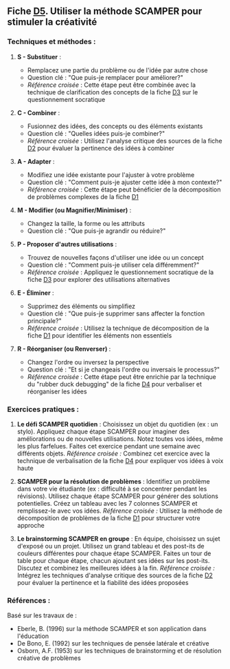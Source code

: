## Fiche [D5](<4.4.5. Meth SCAMPER creativ.md>). Utiliser la méthode SCAMPER pour stimuler la créativité

### Techniques et méthodes :

1. **S - Substituer** :
   - Remplacez une partie du problème ou de l'idée par autre chose
   - Question clé : "Que puis-je remplacer pour améliorer?"
   - *Référence croisée* : Cette étape peut être combinée avec la technique de clarification des concepts de la fiche [D3](<4.4.3. Quest socratique.md>) sur le questionnement socratique

2. **C - Combiner** :
   - Fusionnez des idées, des concepts ou des éléments existants
   - Question clé : "Quelles idées puis-je combiner?"
   - *Référence croisée* : Utilisez l'analyse critique des sources de la fiche [D2](<4.4.2. Analyse critiq sources.md>) pour évaluer la pertinence des idées à combiner

3. **A - Adapter** :
   - Modifiez une idée existante pour l'ajuster à votre problème
   - Question clé : "Comment puis-je ajuster cette idée à mon contexte?"
   - *Référence croisée* : Cette étape peut bénéficier de la décomposition de problèmes complexes de la fiche [D1](<4.4.1. Decomp prob complexes.md>)

4. **M - Modifier (ou Magnifier/Minimiser)** :
   - Changez la taille, la forme ou les attributs
   - Question clé : "Que puis-je agrandir ou réduire?"

5. **P - Proposer d'autres utilisations** :
   - Trouvez de nouvelles façons d'utiliser une idée ou un concept
   - Question clé : "Comment puis-je utiliser cela différemment?"
   - *Référence croisée* : Appliquez le questionnement socratique de la fiche [D3](<4.4.3. Quest socratique.md>) pour explorer des utilisations alternatives

6. **E - Éliminer** :
   - Supprimez des éléments ou simplifiez
   - Question clé : "Que puis-je supprimer sans affecter la fonction principale?"
   - *Référence croisée* : Utilisez la technique de décomposition de la fiche [D1](<4.4.1. Decomp prob complexes.md>) pour identifier les éléments non essentiels

7. **R - Réorganiser (ou Renverser)** :
   - Changez l'ordre ou inversez la perspective
   - Question clé : "Et si je changeais l'ordre ou inversais le processus?"
   - *Référence croisée* : Cette étape peut être enrichie par la technique du "rubber duck debugging" de la fiche [D4](<4.4.4. Rubber duck.md>) pour verbaliser et réorganiser les idées

### Exercices pratiques :

1. **Le défi SCAMPER quotidien** :
   Choisissez un objet du quotidien (ex : un stylo). Appliquez chaque étape SCAMPER pour imaginer des améliorations ou de nouvelles utilisations. Notez toutes vos idées, même les plus farfelues. Faites cet exercice pendant une semaine avec différents objets.
   *Référence croisée :* Combinez cet exercice avec la technique de verbalisation de la fiche [D4](<4.4.4. Rubber duck.md>) pour expliquer vos idées à voix haute

2. **SCAMPER pour la résolution de problèmes** :
   Identifiez un problème dans votre vie étudiante (ex : difficulté à se concentrer pendant les révisions). Utilisez chaque étape SCAMPER pour générer des solutions potentielles. Créez un tableau avec les 7 colonnes SCAMPER et remplissez-le avec vos idées.
   *Référence croisée :* Utilisez la méthode de décomposition de problèmes de la fiche [D1](<4.4.1. Decomp prob complexes.md>) pour structurer votre approche

3. **Le brainstorming SCAMPER en groupe** :
   En équipe, choisissez un sujet d'exposé ou un projet. Utilisez un grand tableau et des post-its de couleurs différentes pour chaque étape SCAMPER. Faites un tour de table pour chaque étape, chacun ajoutant ses idées sur les post-its. Discutez et combinez les meilleures idées à la fin.
   *Référence croisée :* Intégrez les techniques d'analyse critique des sources de la fiche [D2](<4.4.2. Analyse critiq sources.md>) pour évaluer la pertinence et la fiabilité des idées proposées

### Références :

Basé sur les travaux de :
- Eberle, B. (1996) sur la méthode SCAMPER et son application dans l'éducation
- De Bono, E. (1992) sur les techniques de pensée latérale et créative
- Osborn, A.F. (1953) sur les techniques de brainstorming et de résolution créative de problèmes